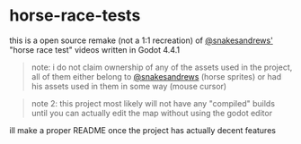 # horse-race-tests
this is a open source remake (not a 1:1 recreation) of [@snakesandrews'](https://x.com/snakesandrews) "horse race test" videos written in Godot 4.4.1

>note: i do not claim ownership of any of the assets used in the project, all of them either belong to [@snakesandrews](https://x.com/snakesandrews) (horse sprites) or had his assets used in them in some way (mouse cursor)

>note 2: this project most likely will not have any "compiled" builds until you can actually edit the map without using the godot editor

ill make a proper README once the project has actually decent features
